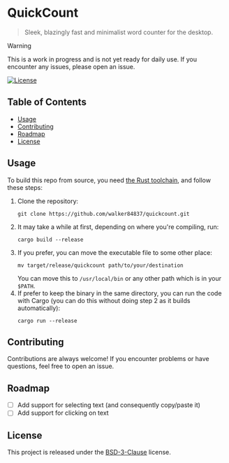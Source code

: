 # QuickCount

> Sleek, blazingly fast and minimalist word counter for the desktop.

> [!WARNING]
> This is a work in progress and is not yet ready for daily use.
> If you encounter any issues, please open an issue.

[![License](https://img.shields.io/badge/license-BSD--3--Clause-blue.svg)](LICENSE.md)

## Table of Contents

- [Usage](#usage)
- [Contributing](#contributing)
- [Roadmap](#roadmap)
- [License](#license)

## Usage

To build this repo from source, you need [the Rust toolchain](https://rustup.rs), and follow these steps:

1. Clone the repository:
    ```console
    git clone https://github.com/walker84837/quickcount.git
    ```
2. It may take a while at first, depending on where you're compiling, run:
    ```console
    cargo build --release
    ```
3. If you prefer, you can move the executable file to some other place:
    ```console
    mv target/release/quickcount path/to/your/destination
    ```
    You can move this to `/usr/local/bin` or any other path which is in your `$PATH`.
4. If prefer to keep the binary in the same directory, you can run the code with Cargo (you can do this without doing step 2 as it builds automatically):
    ```console
    cargo run --release
    ```

## Contributing

Contributions are always welcome! If you encounter problems or have questions, feel free to open an issue.

## Roadmap

- [ ] Add support for selecting text (and consequently copy/paste it)
- [ ] Add support for clicking on text

## License

This project is released under the [BSD-3-Clause](LICENSE.md) license.
